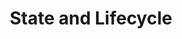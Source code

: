 ---
title: State and Lifecycle
description: State and Lifecycle - 5
layout: ../../layouts/MainLayout.astro
---